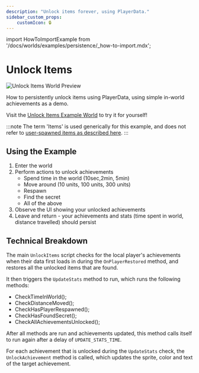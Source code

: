 ```yaml
---
description: "Unlock items forever, using PlayerData."
sidebar_custom_props:
    customIcon: 🔒
---
```

import HowToImportExample from '/docs/worlds/examples/persistence/_how-to-import.mdx';

# Unlock Items

![Unlock Items World Preview](/img/worlds/examples/persistence/unlock_items.jpg)

How to persistently unlock items using PlayerData, using simple in-world achievements as a demo.

Visit the [Unlock Items Example World](https://vrchat.com/home/world/wrld_abe04fe4-583e-44d3-ae89-29bc9f60d166) to try it for yourself!

:::note
The term 'Items' is used generically for this example, and does not refer to [user-spawned items as described here](/worlds/items).
:::

## Using the Example

1. Enter the world
2. Perform actions to unlock achievements
   - Spend time in the world (10sec,2min, 5min)
   - Move around (10 units, 100 units, 300 units)
   - Respawn
   - Find the secret
   - All of the above
3. Observe the UI showing your unlocked achievements
4. Leave and return - your achievements and stats (time spent in world, distance travelled) should persist

<HowToImportExample/>

## Technical Breakdown

The main `UnlockItems` script checks for the local player's achievements when their data first loads in during the `OnPlayerRestored` method, and restores all the unlocked items that are found.

It then triggers the `UpdateStats` method to run, which runs the following methods:

* CheckTimeInWorld();
* CheckDistanceMoved();
* CheckHasPlayerRespawned();
* CheckHasFoundSecret();
* CheckAllAchievementsUnlocked();

After all methods are run and achievements updated, this method calls itself to run again after a delay of `UPDATE_STATS_TIME`.

For each achievement that is unlocked during the `UpdateStats` check, the `UnlockAchievement` method is called, which updates the sprite, color and text of the target achievement.
